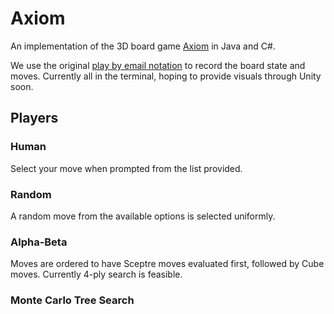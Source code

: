 # Axiom

An implementation of the 3D board game [Axiom](https://www.axiomgame.com/) in Java and C#. 

We use the original [play by email notation](https://boardgamegeek.com/filepage/1340/axiomemailplay2pdf) to 
record the board state and moves. Currently all in the terminal, hoping to provide visuals through Unity soon.

## Players

### Human

Select your move when prompted from the list provided.

### Random

A random move from the available options is selected uniformly.

### Alpha-Beta 

Moves are ordered to have Sceptre moves evaluated first, followed by Cube moves. Currently 4-ply search is feasible.

### Monte Carlo Tree Search

